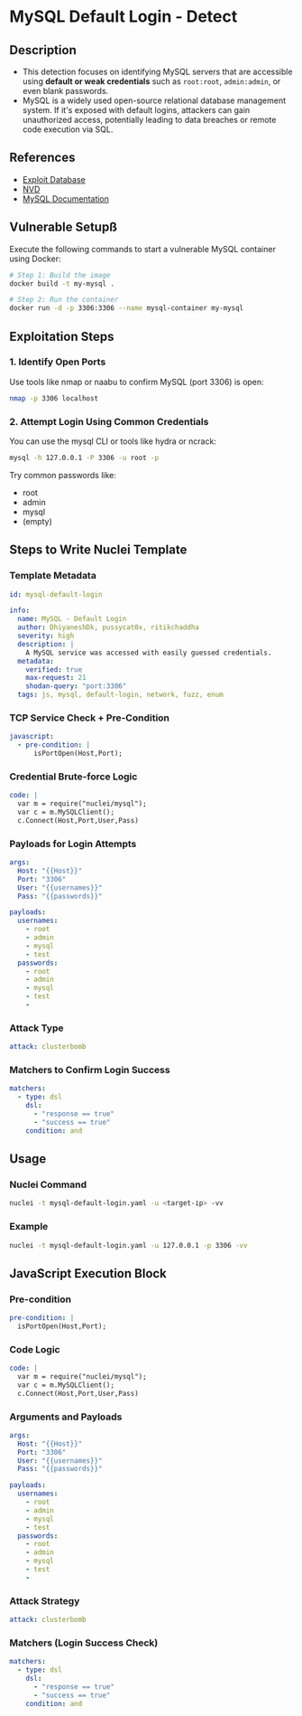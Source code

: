 # MySQL Default Login - Detect

## Description
- This detection focuses on identifying MySQL servers that are accessible using **default or weak credentials** such as `root:root`, `admin:admin`, or even blank passwords.
- MySQL is a widely used open-source relational database management system. If it's exposed with default logins, attackers can gain unauthorized access, potentially leading to data breaches or remote code execution via SQL.

## References
- [Exploit Database](https://www.exploit-db.com/)
- [NVD](https://nvd.nist.gov/)
- [MySQL Documentation](https://dev.mysql.com/doc/)

## Vulnerable Setupß

Execute the following commands to start a vulnerable MySQL container using Docker:

```bash
# Step 1: Build the image
docker build -t my-mysql .

# Step 2: Run the container
docker run -d -p 3306:3306 --name mysql-container my-mysql
```

## Exploitation Steps

### 1. Identify Open Ports
Use tools like nmap or naabu to confirm MySQL (port 3306) is open:

```bash
nmap -p 3306 localhost
```

### 2. Attempt Login Using Common Credentials
You can use the mysql CLI or tools like hydra or ncrack:

```bash
mysql -h 127.0.0.1 -P 3306 -u root -p
```

Try common passwords like:
- root
- admin
- mysql
- (empty)

## Steps to Write Nuclei Template

### Template Metadata
```yaml
id: mysql-default-login

info:
  name: MySQL - Default Login
  author: DhiyaneshDk, pussycat0x, ritikchaddha
  severity: high
  description: |
    A MySQL service was accessed with easily guessed credentials.
  metadata:
    verified: true
    max-request: 21
    shodan-query: "port:3306"
  tags: js, mysql, default-login, network, fuzz, enum
```

### TCP Service Check + Pre-Condition
```yaml
javascript:
  - pre-condition: |
      isPortOpen(Host,Port);
```

### Credential Brute-force Logic
```yaml
code: |
  var m = require("nuclei/mysql");
  var c = m.MySQLClient();
  c.Connect(Host,Port,User,Pass)
```

### Payloads for Login Attempts
```yaml
args:
  Host: "{{Host}}"
  Port: "3306"
  User: "{{usernames}}"
  Pass: "{{passwords}}"

payloads:
  usernames:
    - root
    - admin
    - mysql
    - test
  passwords:
    - root
    - admin
    - mysql
    - test
    -
```

### Attack Type
```yaml
attack: clusterbomb
```

### Matchers to Confirm Login Success
```yaml
matchers:
  - type: dsl
    dsl:
      - "response == true"
      - "success == true"
    condition: and
```

## Usage

### Nuclei Command
```bash
nuclei -t mysql-default-login.yaml -u <target-ip> -vv
```

### Example
```bash
nuclei -t mysql-default-login.yaml -u 127.0.0.1 -p 3306 -vv
```

## JavaScript Execution Block

### Pre-condition
```yaml
pre-condition: |
  isPortOpen(Host,Port);
```

### Code Logic
```yaml
code: |
  var m = require("nuclei/mysql");
  var c = m.MySQLClient();
  c.Connect(Host,Port,User,Pass)
```

### Arguments and Payloads
```yaml
args:
  Host: "{{Host}}"
  Port: "3306"
  User: "{{usernames}}"
  Pass: "{{passwords}}"

payloads:
  usernames:
    - root
    - admin
    - mysql
    - test
  passwords:
    - root
    - admin
    - mysql
    - test
    -
```

### Attack Strategy
```yaml
attack: clusterbomb
```

### Matchers (Login Success Check)
```yaml
matchers:
  - type: dsl
    dsl:
      - "response == true"
      - "success == true"
    condition: and
```